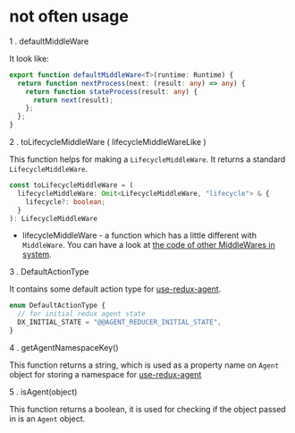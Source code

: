 # not often usage

1 . defaultMiddleWare
  
It look like:
```typescript
export function defaultMiddleWare<T>(runtime: Runtime) {
  return function nextProcess(next: (result: any) => any) {
    return function stateProcess(result: any) {
      return next(result);
    };
  };
}
```
2 . toLifecycleMiddleWare ( lifecycleMiddleWareLike )

This function helps for making a `LifecycleMiddleWare`. It returns a standard `LifecycleMiddleWare`.

``` typescript
const toLifecycleMiddleWare = (
  lifecycleMiddleWare: Omit<LifecycleMiddleWare, "lifecycle"> & {
    lifecycle?: boolean;
  }
): LifecycleMiddleWare
```
* lifecycleMiddleWare - a function which has a little different with `MiddleWare`. You can have a look at [the code of other MiddleWares in system](https://github.com/filefoxper/agent-reducer/blob/master/src/libs/lifecycleMiddleWares.ts).

3 . DefaultActionType

It contains some default action type for [use-redux-agent](https://www.npmjs.com/package/use-redux-agent).

```typescript
enum DefaultActionType {
  // for initial redux agent state
  DX_INITIAL_STATE = "@@AGENT_REDUCER_INITIAL_STATE",
}
```

4 . getAgentNamespaceKey()

This function returns a string, which is used as a property name on `Agent` object for storing a namespace for [use-redux-agent](https://www.npmjs.com/package/use-redux-agent)

5 . isAgent(object)

This function returns a boolean, it is used for checking if the object passed in is an `Agent` object.